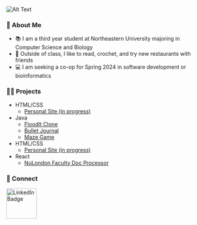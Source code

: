![Alt Text](https://media.tenor.com/6aNDWPF18CkAAAAM/star-tamtl%C4%B1.gif)

### 🫧 About Me
- 📚 I am a third year student at Northeastern University majoring in Computer Science and Biology
- 🥟 Outside of class, I like to read, crochet, and try new restaurants with friends
- 💻 I am seeking a co-op for Spring 2024 in software development or bioinformatics

### 👩‍💻 Projects
- HTML/CSS
   - [Personal Site (in progress)](https://laurenphan.neocities.org/)
- Java
   - [FloodIt Clone](https://github.com/lphan48/FloodItClone)
   - [Bullet Journal](https://github.com/CS-3500-OOD/pa05-amber-lauren-ria)
   - [Maze Game](https://github.com/lphan48/MazeGame)
- HTML/CSS
   - [Personal Site (in progress)](https://laurenphan.neocities.org/)
- React
   - [NuLondon Faculty Doc Processor](https://github.com/nate-kirschner/nulondon-doc-processing)
 
 
### 💌 Connect
<a href="https://www.linkedin.com/in/laurenphan/">
    <img src="https://cdn1.iconfinder.com/data/icons/logotypes/32/circle-linkedin-512.png" alt="LinkedIn Badge" width=80/>
  </a>

  
  


